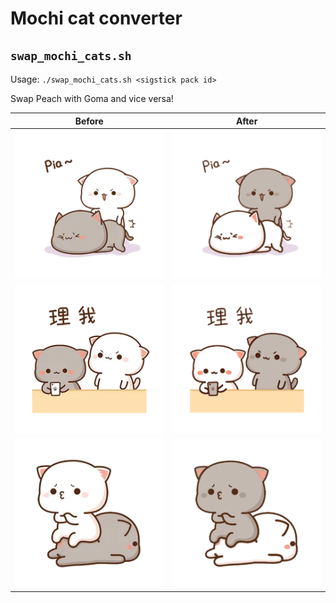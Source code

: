# Mochi cat converter

## `swap_mochi_cats.sh`

Usage: `./swap_mochi_cats.sh <sigstick pack id>`

Swap Peach with Goma and vice versa!


| Before                         | After                        |
| ------------------------------ | ---------------------------- |
| ![before](demo/7.before.apng)  | ![after](demo/7.after.apng)  |
| ![before](demo/89.before.apng) | ![after](demo/89.after.apng) |
| ![before](demo/30.before.apng) | ![after](demo/30.after.apng) |